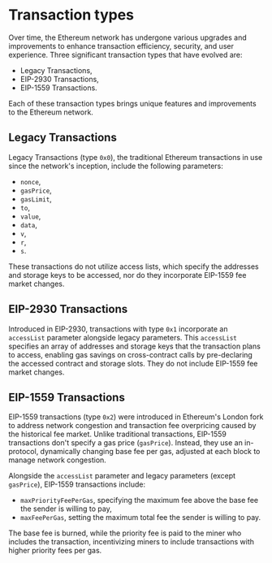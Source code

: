 # Transaction types

Over time, the Ethereum network has undergone various upgrades and improvements to enhance transaction efficiency, security, and user experience. Three significant transaction types that have evolved are:

- Legacy Transactions,
- EIP-2930 Transactions,
- EIP-1559 Transactions.

Each of these transaction types brings unique features and improvements to the Ethereum network.

## Legacy Transactions

Legacy Transactions (type `0x0`), the traditional Ethereum transactions in use since the network's inception, include the following parameters:
- `nonce`,
- `gasPrice`,
- `gasLimit`,
- `to`,
- `value`,
- `data`,
- `v`,
- `r`,
- `s`.

These transactions do not utilize access lists, which specify the addresses and storage keys to be accessed, nor do they incorporate EIP-1559 fee market changes.

## EIP-2930 Transactions

Introduced in EIP-2930, transactions with type `0x1` incorporate an `accessList` parameter alongside legacy parameters. This `accessList` specifies an array of addresses and storage keys that the transaction plans to access, enabling gas savings on cross-contract calls by pre-declaring the accessed contract and storage slots. They do not include EIP-1559 fee market changes.

## EIP-1559 Transactions

EIP-1559 transactions (type `0x2`) were introduced in Ethereum's London fork to address network congestion and transaction fee overpricing caused by the historical fee market. Unlike traditional transactions, EIP-1559 transactions don't specify a gas price (`gasPrice`). Instead, they use an in-protocol, dynamically changing base fee per gas, adjusted at each block to manage network congestion.

Alongside the `accessList` parameter and legacy parameters (except `gasPrice`), EIP-1559 transactions include:
- `maxPriorityFeePerGas`, specifying the maximum fee above the base fee the sender is willing to pay,
- `maxFeePerGas`, setting the maximum total fee the sender is willing to pay.

The base fee is burned, while the priority fee is paid to the miner who includes the transaction, incentivizing miners to include transactions with higher priority fees per gas.
